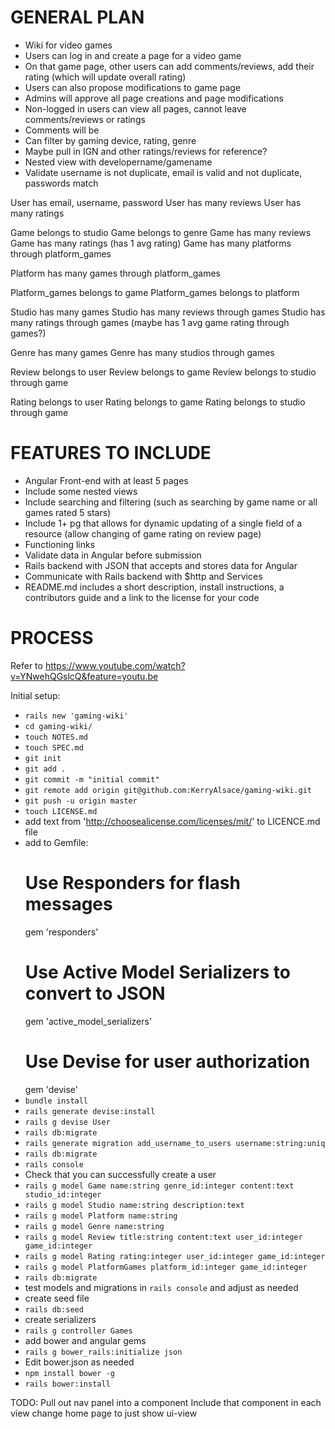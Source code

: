 # GENERAL PLAN

- Wiki for video games
- Users can log in and create a page for a video game
- On that game page, other users can add comments/reviews, add their rating (which will update overall rating)
- Users can also propose modifications to game page
- Admins will approve all page creations and page modifications
- Non-logged in users can view all pages, cannot leave comments/reviews or ratings
- Comments will be 
- Can filter by gaming device, rating, genre
- Maybe pull in IGN and other ratings/reviews for reference?
- Nested view with developername/gamename
- Validate username is not duplicate, email is valid and not duplicate, passwords match

<!-- USERS -->
User has email, username, password
User has many reviews
User has many ratings

<!-- GAMES -->
Game belongs to studio
Game belongs to genre
Game has many reviews
Game has many ratings (has 1 avg rating)
Game has many platforms through platform_games

<!-- PLATFORMS -->
Platform has many games through platform_games

<!-- PLATFORMGAMES -->
Platform_games belongs to game
Platform_games belongs to platform

<!-- STUDIOS -->
Studio has many games
Studio has many reviews through games
Studio has many ratings through games (maybe has 1 avg game rating through games?)

<!-- GENRES -->
Genre has many games
Genre has many studios through games

<!-- REVIEWS -->
Review belongs to user
Review belongs to game
Review belongs to studio through game

<!-- RATINGS -->
Rating belongs to user
Rating belongs to game
Rating belongs to studio through game

# FEATURES TO INCLUDE

- Angular Front-end with at least 5 pages
- Include some nested views
- Include searching and filtering
  (such as searching by game name or all games rated 5 stars)
- Include 1+ pg that allows for dynamic updating of a single field of a resource
  (allow changing of game rating on review page)
- Functioning links
- Validate data in Angular before submission
- Rails backend with JSON that accepts and stores data for Angular
- Communicate with Rails backend with $http and Services
- README.md includes a short description, install instructions, a contributors guide and a link to the license for your code

# PROCESS

Refer to https://www.youtube.com/watch?v=YNwehQGslcQ&feature=youtu.be

Initial setup:

- `rails new 'gaming-wiki'`
- `cd gaming-wiki/`
- `touch NOTES.md`
- `touch SPEC.md`
- `git init`
- `git add .`
- `git commit -m "initial commit"`
- `git remote add origin git@github.com:KerryAlsace/gaming-wiki.git`
- `git push -u origin master`
- `touch LICENSE.md`
- add text from 'http://choosealicense.com/licenses/mit/' to LICENCE.md file
- add to Gemfile:
  # Use Responders for flash messages
  gem 'responders'
  # Use Active Model Serializers to convert to JSON
  gem 'active_model_serializers'
  # Use Devise for user authorization
  gem 'devise'
- `bundle install`
- `rails generate devise:install`
- `rails g devise User`
- `rails db:migrate`
- `rails generate migration add_username_to_users username:string:uniq`
- `rails db:migrate`
- `rails console`
- Check that you can successfully create a user
- `rails g model Game name:string genre_id:integer content:text studio_id:integer`
- `rails g model Studio name:string description:text`
- `rails g model Platform name:string`
- `rails g model Genre name:string`
- `rails g model Review title:string content:text user_id:integer game_id:integer`
- `rails g model Rating rating:integer user_id:integer game_id:integer`
- `rails g model PlatformGames platform_id:integer game_id:integer`
- `rails db:migrate`
- test models and migrations in `rails console` and adjust as needed
- create seed file
- `rails db:seed`
- create serializers
- `rails g controller Games`
- add bower and angular gems
- `rails g bower_rails:initialize json`
- Edit bower.json as needed
- `npm install bower -g`
- `rails bower:install`


TODO:
Pull out nav panel into a component
Include that component in each view
change home page to just show ui-view